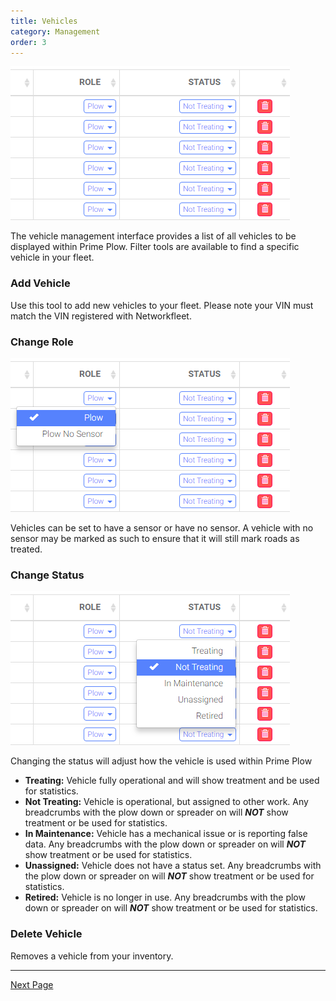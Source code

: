 ```yaml
---
title: Vehicles
category: Management
order: 3
---
```


![Vehicles](/img/vehicles.png)

The vehicle management interface provides a list of all vehicles to be displayed within Prime Plow. Filter tools are available to find a specific vehicle in your fleet.

### Add Vehicle

Use this tool to add new vehicles to your fleet. Please note your VIN must match the VIN registered with Networkfleet.

### Change Role

![Vehicles](/img/vehicles_role.png)

Vehicles can be set to have a sensor or have no sensor. A vehicle with no sensor may be marked as such to ensure that it will still mark roads as treated.

### Change Status

![Vehicles](/img/vehicles_status.png)

Changing the status will adjust how the vehicle is used within Prime Plow

* **Treating:** Vehicle fully operational and will show treatment and be used for statistics.
* **Not Treating:** Vehicle is operational, but assigned to other work. Any breadcrumbs with the plow down or spreader on will **_NOT_** show treatment or be used for statistics.
* **In Maintenance:** Vehicle has a mechanical issue or is reporting false data. Any breadcrumbs with the plow down or spreader on will **_NOT_** show treatment or be used for statistics.
* **Unassigned:** Vehicle does not have a status set. Any breadcrumbs with the plow down or spreader on will **_NOT_** show treatment or be used for statistics.
* **Retired:** Vehicle is no longer in use. Any breadcrumbs with the plow down or spreader on will **_NOT_** show treatment or be used for statistics.

### Delete Vehicle

Removes a vehicle from your inventory.

---
[Next Page](https://primeplow.github.io/Management/messages/)